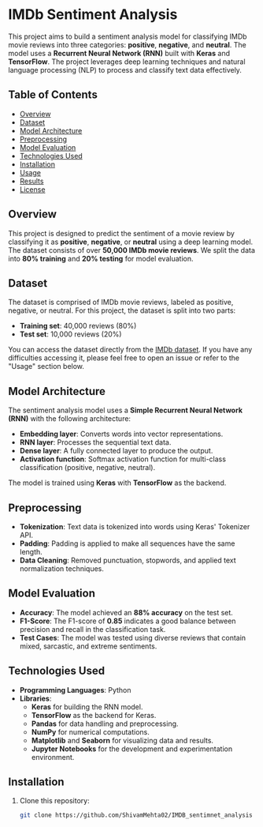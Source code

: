 
# IMDb Sentiment Analysis

This project aims to build a sentiment analysis model for classifying IMDb movie reviews into three categories: **positive**, **negative**, and **neutral**. The model uses a **Recurrent Neural Network (RNN)** built with **Keras** and **TensorFlow**. The project leverages deep learning techniques and natural language processing (NLP) to process and classify text data effectively.

## Table of Contents
- [Overview](#overview)
- [Dataset](#dataset)
- [Model Architecture](#model-architecture)
- [Preprocessing](#preprocessing)
- [Model Evaluation](#model-evaluation)
- [Technologies Used](#technologies-used)
- [Installation](#installation)
- [Usage](#usage)
- [Results](#results)
- [License](#license)

## Overview
This project is designed to predict the sentiment of a movie review by classifying it as **positive**, **negative**, or **neutral** using a deep learning model. The dataset consists of over **50,000 IMDb movie reviews**. We split the data into **80% training** and **20% testing** for model evaluation.

## Dataset
The dataset is comprised of IMDb movie reviews, labeled as positive, negative, or neutral. For this project, the dataset is split into two parts:
- **Training set**: 40,000 reviews (80%)
- **Test set**: 10,000 reviews (20%)

You can access the dataset directly from the [IMDb dataset](https://www.kaggle.com/). If you have any difficulties accessing it, please feel free to open an issue or refer to the "Usage" section below.

## Model Architecture
The sentiment analysis model uses a **Simple Recurrent Neural Network (RNN)** with the following architecture:
- **Embedding layer**: Converts words into vector representations.
- **RNN layer**: Processes the sequential text data.
- **Dense layer**: A fully connected layer to produce the output.
- **Activation function**: Softmax activation function for multi-class classification (positive, negative, neutral).

The model is trained using **Keras** with **TensorFlow** as the backend.

## Preprocessing
- **Tokenization**: Text data is tokenized into words using Keras' Tokenizer API.
- **Padding**: Padding is applied to make all sequences have the same length.
- **Data Cleaning**: Removed punctuation, stopwords, and applied text normalization techniques.

## Model Evaluation
- **Accuracy**: The model achieved an **88% accuracy** on the test set.
- **F1-Score**: The F1-score of **0.85** indicates a good balance between precision and recall in the classification task.
- **Test Cases**: The model was tested using diverse reviews that contain mixed, sarcastic, and extreme sentiments.

## Technologies Used
- **Programming Languages**: Python
- **Libraries**:
  - **Keras** for building the RNN model.
  - **TensorFlow** as the backend for Keras.
  - **Pandas** for data handling and preprocessing.
  - **NumPy** for numerical computations.
  - **Matplotlib** and **Seaborn** for visualizing data and results.
  - **Jupyter Notebooks** for the development and experimentation environment.

## Installation
1. Clone this repository:
   
   ```bash
   git clone https://github.com/ShivamMehta02/IMDB_sentimnet_analysis
